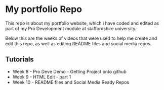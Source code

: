 # My portfolio Repo
This repo is about my portfolio website, which i have coded and edited as part of my Pro Development module at staffordshire university.

Below this are the weeks of videos that were used to help me create and edit this repo, as well as editing README files and social media repos.


## Tutorials
* Week 8 - Pro Deve Demo - Getting Project onto github
* Week 9 - HTML Edit - part 1
* Week 10 - README files and Social Media Ready Repos
